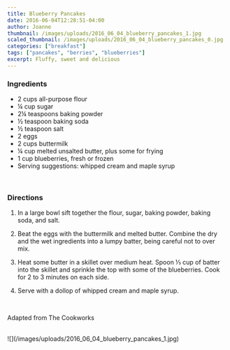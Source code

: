 ```yaml
---
title: Blueberry Pancakes
date: 2016-06-04T12:28:51-04:00
author: Joanne
thumbnail: /images/uploads/2016_06_04_blueberry_pancakes_1.jpg
scaled_thumbnail: /images/uploads/2016_06_04_blueberry_pancakes_0.jpg
categories: ["breakfast"]
tags: ["pancakes", "berries", "blueberries"]
excerpt: Fluffy, sweet and delicious
---
```


### Ingredients

* 2 cups all-purpose flour
* &frac14; cup sugar
* 2&frac14; teaspoons baking powder
* &frac12; teaspoon baking soda
* &frac12; teaspoon salt
* 2 eggs
* 2 cups buttermilk
* &frac14; cup melted unsalted butter, plus some for frying
* 1 cup blueberries, fresh or frozen
* Serving suggestions: whipped cream and maple syrup
<br>

### Directions

1. In a large bowl sift together the flour, sugar, baking powder, baking soda, and salt.

1. Beat the eggs with the buttermilk and melted butter. Combine the dry and the wet ingredients into a lumpy batter, being careful not to over mix.

1. Heat some butter in a skillet over medium heat. Spoon &frac13; cup of batter into the skillet and sprinkle the top with some of the blueberries. Cook for 2 to 3 minutes on each side.

1. Serve with a dollop of whipped cream and maple syrup.
<br>

Adapted from The Cookworks

<br>
![](/images/uploads/2016_06_04_blueberry_pancakes_1.jpg)

